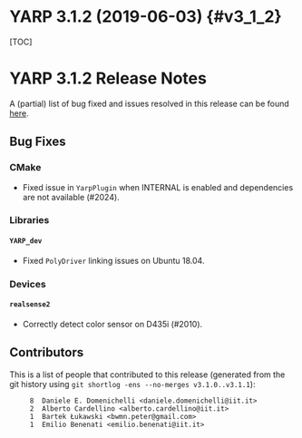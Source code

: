 YARP 3.1.2 (2019-06-03)                                                {#v3_1_2}
=======================

[TOC]

YARP 3.1.2 Release Notes
========================


A (partial) list of bug fixed and issues resolved in this release can be found
[here](https://github.com/robotology/yarp/issues?q=label%3A%22Fixed+in%3A+YARP+v3.1.2%22).


Bug Fixes
---------

### CMake

* Fixed issue in `YarpPlugin` when INTERNAL is enabled and dependencies are not
  available (#2024).

### Libraries

#### `YARP_dev`

* Fixed `PolyDriver` linking issues on Ubuntu 18.04.


### Devices

#### `realsense2`

* Correctly detect color sensor on D435i (#2010).


Contributors
------------

This is a list of people that contributed to this release (generated from the
git history using `git shortlog -ens --no-merges v3.1.0..v3.1.1`):

```
     8	Daniele E. Domenichelli <daniele.domenichelli@iit.it>
     2	Alberto Cardellino <alberto.cardellino@iit.it>
     1	Bartek Łukawski <bwmn.peter@gmail.com>
     1	Emilio Benenati <emilio.benenati@iit.it>
```
